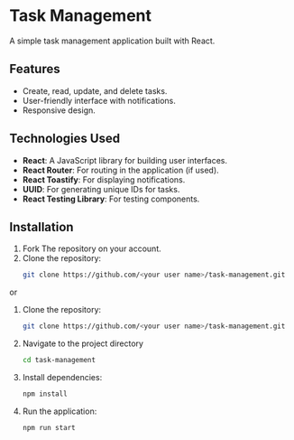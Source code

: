 # Task Management

A simple task management application built with React.

## Features

- Create, read, update, and delete tasks.
- User-friendly interface with notifications.
- Responsive design.

## Technologies Used

- **React**: A JavaScript library for building user interfaces.
- **React Router**: For routing in the application (if used).
- **React Toastify**: For displaying notifications.
- **UUID**: For generating unique IDs for tasks.
- **React Testing Library**: For testing components.

## Installation

1. Fork The repository on your account.
2. Clone the repository:
   ```bash
   git clone https://github.com/<your user name>/task-management.git
   ```

or

1. Clone the repository:
   ```bash
   git clone https://github.com/<your user name>/task-management.git
   ```

2. Navigate to the project directory
    ```bash
    cd task-management
    ```

3. Install dependencies:
    ```bash
    npm install
    ```

4. Run the application: 
    ```bash
    npm run start
    ```

